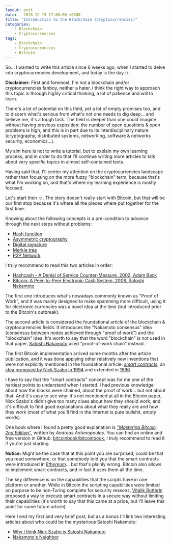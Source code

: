 ```yaml
---
layout: post
date:   2018-12-15 17:00:00 +0200
title: "Introduction to the Blockchain (Cryptocurrencies)"
categories:
    - Blockchain
    - Cryptocurrencies
tags:
    - Blockchain
    - Cryptocurrencies
    - Bitcoin
---
```


So... I wanted to write this article since 6 weeks ago, when I started to delve
into cryptocurrencies development, and today is the day :) .

**Disclaimer:** First and foremost, I'm not a blockchain and/or cryptocurrencies
fanboy, neither a hater. I think the right way to approach this topic is through
highly critical thinking, a lot of patience and will to learn.

There's a lot of potential on this field, yet a lot of empty promises too, and
to discern what's serious from what's not one needs to dig deep... and believe
me, it's a tough task. The field is deeper than one could imagine without having
previous exposition: the number of open questions & open problems is high, and
this is in part due to its interdisciplinary nature (cryptography, distributed
systems, networking, software & networks security, economics...).

My aim here is not to write a tutorial, but to explain my own learning process,
and in order to do that I'll continue writing more articles to talk about very
specific topics in almost self-contained texts.

Having said that, I'll center my attention on the cryptocurrencies landscape
rather than focusing on the more fuzzy "blockchain" term, because that's what
I'm working on, and that's where my learning experience is mostly focused.

Let's start then ☺. The story doesn't really start with Bitcoin, but that will
be our first stop because it's where all the pieces where put together for the
first time.

Knowing about the following concepts is a pre-condition to advance through the
next steps without problems:
*   [Hash function](https://en.wikipedia.org/wiki/Hash_function)
*   [Asymmetric cryptography](https://en.wikipedia.org/wiki/Public-key_cryptography)
*   [Digital signature](https://en.wikipedia.org/wiki/Digital_signature)
*   [Merkle tree](https://en.wikipedia.org/wiki/Merkle_tree)
*   [P2P Network](https://en.wikipedia.org/wiki/Peer-to-peer)

I truly recommend to read this two articles in order:

*   [Hashcash - A Denial of Service Counter-Measure, 2002, Adam Back](http://www.hashcash.org/papers/hashcash.pdf)
*   [Bitcoin: A Peer-to-Peer Electronic Cash System, 2008, Satoshi Nakamoto](https://bitcoin.org/bitcoin.pdf)

The first one introduces what's nowadays commonly known as "Proof of Work", and
it was mainly designed to make spamming more difficult, using it for electronic
currencies was a novel idea at the time (but introduced prior to the Bitcoin's
outbreak).

The second article is considered the foundational article of the blockchain &
cryptocurrencies fields. It introduces the "Nakamoto consensus" idea (consensus
between nodes achieved through "proof of work") and the "blockchain" idea. It's
worth to say that the word "blockchain" is not used in that paper,
[Satoshi Nakamoto](https://en.wikipedia.org/wiki/Satoshi_Nakamoto) used
"proof-of-work chain" instead.

The first Bitcoin implementation arrived some months after the article
publication, and it was done applying other relatively new inventions that were
not explicitly mentioned in the foundational article:
*[smart contracts](https://en.wikipedia.org/wiki/Smart_contract)*, an
[idea proposed by Nick Szabo in 1994](http://www.fon.hum.uva.nl/rob/Courses/InformationInSpeech/CDROM/Literature/LOTwinterschool2006/szabo.best.vwh.net/smart.contracts.html)
and extended in
[1996](http://www.fon.hum.uva.nl/rob/Courses/InformationInSpeech/CDROM/Literature/LOTwinterschool2006/szabo.best.vwh.net/smart_contracts_2.html).

I have to say that the "smart contracts" concept was for me one of the hardest
points to understand when I started. I had previous knowledge about how the
blocks were chained, about the proof of work... but not about that. And it's
easy to see why: it's not mentioned at all in the Bitcoin paper, Nick Szabo's
didn't give too many clues about how they should work, and it's difficult to
find good explanations about what they really are and how they work (most of
what you'll find in the Internet is pure bullshit, empty words).

One book where I found a pretty good explanation is
[*"Mastering Bitcoin, 2nd Edition"*](http://shop.oreilly.com/product/0636920049524.do),
written by *Andreas Antonopoulos*. You can find an online and free version in
Github: [bitcoinbook/bitcoinbook](https://github.com/bitcoinbook/bitcoinbook),
I truly recommend to read it if you're just starting.

**Notice:** Might be the case that at this point you are surprised, could be
that you read somewhere, or that somebody told you that the smart contracts were
introduced in *[Ethereum](https://en.wikipedia.org/wiki/Ethereum)*... but that's
plainly wrong. Bitcoin also allows to implement smart contracts, and in fact it
uses them all the time.

The key difference is on the capabilities that the scripts have in one platform
or another. While in Bitcoin the scripting capabilities were limited on purpose
to be non-Turing complete for security reasons,
[Vitalik Butterin](https://en.wikipedia.org/wiki/Vitalik_Buterin) proposed a way
to execute smart contracts in a secure way without limiting their capabilities
(it's worth to say that this came at a price, but I'll leave this point for some
future article).

Here I end my first and very brief post, but as a bonus I'll link two
interesting articles about who could be the mysterious Satoshi Nakamoto:
*   [Why I think Nick Szabo is Satoshi Nakamoto](https://medium.com/@altcoinbuzz/why-i-think-nick-szabo-is-satoshi-nakamoto-even-though-he-denies-it-8c999841fbbb)
*   [Nakamoto's Neighbor](https://www.forbes.com/sites/andygreenberg/2014/03/25/satoshi-nakamotos-neighbor-the-bitcoin-ghostwriter-who-wasnt/#f3c0e4c4a37d)
